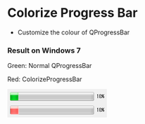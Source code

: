 
# Colorize Progress Bar

* Customize the colour of QProgressBar


### Result on Windows 7
Green: Normal QProgressBar

Red: ColorizeProgressBar

![text](./win7.png)
